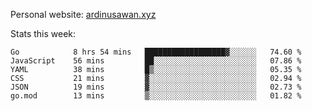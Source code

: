 Personal website: [ardinusawan.xyz](https://ardinusawan.xyz)

Stats this week:
<!--START_SECTION:waka-->

```text
Go            8 hrs 54 mins   ██████████████████▓░░░░░░   74.60 %
JavaScript    56 mins         ██░░░░░░░░░░░░░░░░░░░░░░░   07.86 %
YAML          38 mins         █▒░░░░░░░░░░░░░░░░░░░░░░░   05.35 %
CSS           21 mins         ▓░░░░░░░░░░░░░░░░░░░░░░░░   02.94 %
JSON          19 mins         ▓░░░░░░░░░░░░░░░░░░░░░░░░   02.73 %
go.mod        13 mins         ▒░░░░░░░░░░░░░░░░░░░░░░░░   01.82 %
```

<!--END_SECTION:waka-->
